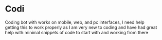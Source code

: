 # Codi
Coding bot with works on mobile, web, and pc interfaces, I need help getting this to work properly as I am very new to coding and have had great help with minimal snippets of code to start with and working from there

